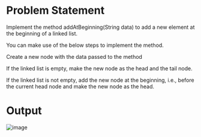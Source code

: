# Problem Statement

Implement the method addAtBeginning(String data) to add a new element at the beginning of a linked list.

You can make use of the below steps to implement the method.

Create a new node with the data passed to the method

If the linked list is empty, make the new node as the head and the tail node.

If the linked list is not empty, add the new node at the beginning, i.e., before the current head node and make the new node as the head.

# Output

![image](https://user-images.githubusercontent.com/97858274/196040826-19a7f20d-5b4b-4a18-8380-3c1027b13cad.png)
